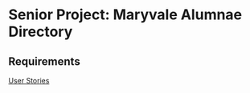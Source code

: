 # Senior Project: Maryvale Alumnae Directory

## Requirements

[User Stories](https://docs.google.com/spreadsheets/d/1kykr5OWJhqd-gHRz7Cqxc_k8ILerQRz-HDJO-mg1TKo/edit#gid=0)
